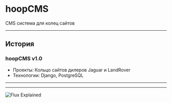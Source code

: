 # hoopCMS

CMS система для колец сайтов

---

## История 
### hoopCMS v1.0
- Проекты: Кольцо сайтов дилеров Jaguar и LandRover
- Технологии: Django, PostgreSQL

---


---

![Flux Explained](https://facebook.github.io/flux/img/flux-simple-f8-diagram-explained-1300w.png)

